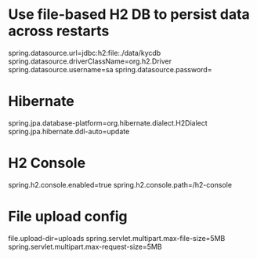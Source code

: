 # Use file-based H2 DB to persist data across restarts
spring.datasource.url=jdbc:h2:file:./data/kycdb
spring.datasource.driverClassName=org.h2.Driver
spring.datasource.username=sa
spring.datasource.password=

# Hibernate
spring.jpa.database-platform=org.hibernate.dialect.H2Dialect
spring.jpa.hibernate.ddl-auto=update

# H2 Console
spring.h2.console.enabled=true
spring.h2.console.path=/h2-console

# File upload config
file.upload-dir=uploads
spring.servlet.multipart.max-file-size=5MB
spring.servlet.multipart.max-request-size=5MB
